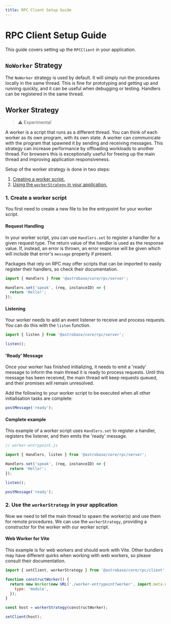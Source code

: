 ```yaml
---
title: RPC Client Setup Guide
---
```


# RPC Client Setup Guide

This guide covers setting up the `RPCClient` in your application.

## `NoWorker` Strategy

The `NoWorker` strategy is used by default. It will simply run the procedures locally in the same thread. This is fine for prototyping and getting up and running quickly, and it can be useful when debugging or testing. Handlers can be registered in the same thread.

## Worker Strategy

> ⚠️ Experimental

A worker is a script that runs as a different thread. You can think of each worker as its own program, with its own state. A worker can communicate with the program that spawned it by sending and receiving messages. This strategy can increase performance by offloading workloads to another thread. For browsers this is exceptionally useful for freeing up the main thread and improving application responsiveness.

Setup of the worker strategy is done in two steps:

1. [Creating a worker script.](#1-create-a-worker-script)
2. [Using the `workerStrategy` in your application.](#2-use-the-workerstrategy-in-your-application)

### 1. Create a worker script

You first need to create a new file to be the entrypoint for your worker script.

#### Request Handling

In your worker script, you can use `Handlers.set` to register a handler for a given request type. The return value of the handler is used as the response value. If, instead, an error is thrown, an error response will be given which will include that error's `message` property if present.

Packages that rely on RPC may offer scripts that can be imported to easily register their handlers, so check their documentation.

```js
import { Handlers } from '@astrobase/core/rpc/server';

Handlers.set('speak', (req, instanceID) => {
  return 'Hello!';
});
```

#### Listening

Your worker needs to add an event listener to receive and process requests. You can do this with the `listen` function.

```js
import { listen } from '@astrobase/core/rpc/server';

listen();
```

#### 'Ready' Message

Once your worker has finished initializing, it needs to emit a 'ready' message to inform the main thread it is ready to process requests. Until this message has been received, the main thread will keep requests queued, and their promises will remain unresolved.

Add the following to your worker script to be executed when all other initialisation tasks are complete:

```js
postMessage('ready');
```

#### Complete example

This example of a worker script uses `Handlers.set` to register a handler, registers the listener, and then emits the 'ready' message.

```js
// worker-entrypoint.js

import { Handlers, listen } from '@astrobase/core/rpc/server';

Handlers.set('speak', (req, instanceID) => {
  return 'Hello!';
});

listen();

postMessage('ready');
```

### 2. Use the `workerStrategy` in your application

Now we need to tell the main thread to spawn the worker(s) and use them for remote procedures. We can use the `workerStrategy`, providing a constructor for the worker with our worker script.

#### Web Worker for Vite

This example is for web workers and should work with Vite. Other bundlers may have different quirks when working with web workers, so please consult their documentation.

```js
import { setClient, workerStrategy } from '@astrobase/core/rpc/client';

function constructWorker() {
  return new Worker(new URL('./worker-entrypoint?worker', import.meta.url), {
    type: 'module',
  });
}

const host = workerStrategy(constructWorker);

setClient(host);
```
